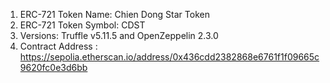 1. ERC-721 Token Name: Chien Dong Star Token
2. ERC-721 Token Symbol: CDST
3. Versions: Truffle v5.11.5 and OpenZeppelin 2.3.0
4. Contract Address : https://sepolia.etherscan.io/address/0x436cdd2382868e6761f1f09665c9620fc0e3d6bb